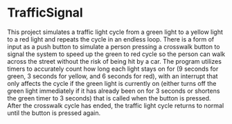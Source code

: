 # TrafficSignal
This project simulates a traffic light cycle from a green light to a yellow light to a red light and repeats the cycle in an endless loop. There is a form of input as a push button to simulate a person pressing a crosswalk button to signal the system to speed up the green to red cycle so the person can walk across the street without the risk of being hit by a car. The program utilizes timers to accurately count how long each light stays on for (9 seconds for green, 3 seconds for yellow, and 6 seconds for red), with an interrupt that only affects the cycle if the green light is currently on (either turns off the green light immediately if it has already been on for 3 seconds or shortens the green timer to 3 seconds) that is called when the button is pressed. After the crosswalk cycle has ended, the traffic light cycle returns to normal until the button is pressed again.
